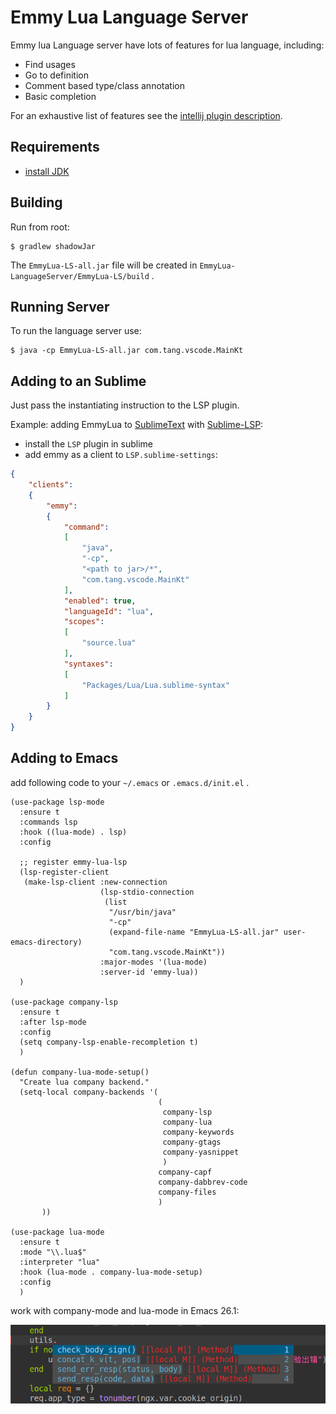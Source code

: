 # Emmy Lua Language Server

Emmy lua Language server have lots of features for lua language, including:
* Find usages
* Go to definition
* Comment based type/class annotation
* Basic completion

For an exhaustive list of features see the [intellij plugin description](https://github.com/EmmyLua/IntelliJ-EmmyLua).

## Requirements

* [install JDK](https://www3.ntu.edu.sg/home/ehchua/programming/howto/JDK_Howto.html)

## Building

Run from root:

    $ gradlew shadowJar


The `EmmyLua-LS-all.jar` file will be created in `EmmyLua-LanguageServer/EmmyLua-LS/build` .

## Running Server

To run the language server use:

    $ java -cp EmmyLua-LS-all.jar com.tang.vscode.MainKt

## Adding to an Sublime

Just pass the instantiating instruction to the LSP plugin.

Example: adding EmmyLua to [SublimeText](https://www.sublimetext.com/) with [Sublime-LSP](https://github.com/tomv564/LSP):
* install the `LSP` plugin in sublime
* add emmy as a client to `LSP.sublime-settings`:
```json
{
    "clients":
    {
        "emmy":
        {
            "command":
            [
                "java",
                "-cp",
                "<path to jar>/*",
                "com.tang.vscode.MainKt"
            ],
            "enabled": true,
            "languageId": "lua",
            "scopes":
            [
                "source.lua"
            ],
            "syntaxes":
            [
                "Packages/Lua/Lua.sublime-syntax"
            ]
        }
    }
}
```

## Adding to Emacs
add following code to your `~/.emacs` or `.emacs.d/init.el` .
``` emacs-lisp
(use-package lsp-mode
  :ensure t
  :commands lsp
  :hook ((lua-mode) . lsp)
  :config

  ;; register emmy-lua-lsp
  (lsp-register-client
   (make-lsp-client :new-connection
                    (lsp-stdio-connection
                     (list
                      "/usr/bin/java"
                      "-cp"
                      (expand-file-name "EmmyLua-LS-all.jar" user-emacs-directory)
                      "com.tang.vscode.MainKt"))
                    :major-modes '(lua-mode)
                    :server-id 'emmy-lua))
  )

(use-package company-lsp
  :ensure t
  :after lsp-mode
  :config
  (setq company-lsp-enable-recompletion t)
  )

(defun company-lua-mode-setup()
  "Create lua company backend."
  (setq-local company-backends '(
                                 (
                                  company-lsp
                                  company-lua
                                  company-keywords
                                  company-gtags
                                  company-yasnippet
                                  )
                                 company-capf
                                 company-dabbrev-code
                                 company-files
                                 )
       ))

(use-package lua-mode
  :ensure t
  :mode "\\.lua$"
  :interpreter "lua"
  :hook (lua-mode . company-lua-mode-setup)
  :config
  )

```
work with company-mode and lua-mode in Emacs 26.1:

![work-with-emacs](img/work-with-emacs.png)
